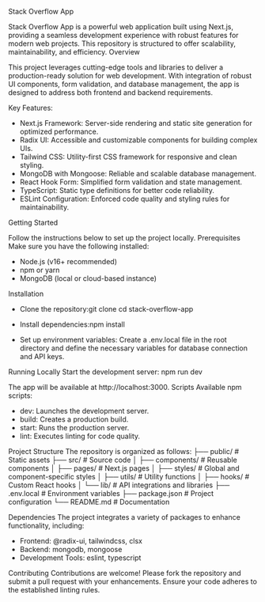 Stack Overflow App

Stack Overflow App is a powerful web application built using Next.js, providing a seamless development experience with robust features for modern web projects. This repository is structured to offer scalability, maintainability, and efficiency.
Overview

This project leverages cutting-edge tools and libraries to deliver a production-ready solution for web development. With integration of robust UI components, form validation, and database management, the app is designed to address both frontend and backend requirements.

Key Features:
- Next.js Framework: Server-side rendering and static site generation for optimized performance.
- Radix UI: Accessible and customizable components for building complex UIs.
- Tailwind CSS: Utility-first CSS framework for responsive and clean styling.
- MongoDB with Mongoose: Reliable and scalable database management.
- React Hook Form: Simplified form validation and state management.
- TypeScript: Static type definitions for better code reliability.
- ESLint Configuration: Enforced code quality and styling rules for maintainability.

Getting Started

Follow the instructions below to set up the project locally.
Prerequisites
Make sure you have the following installed:
- Node.js (v16+ recommended)
- npm or yarn
- MongoDB (local or cloud-based instance)

Installation
- Clone the repository:git clone <repo-url>
cd stack-overflow-app

- Install dependencies:npm install

- Set up environment variables: Create a .env.local file in the root directory and define the necessary variables for database connection and API keys.

Running Locally
Start the development server:
npm run dev


The app will be available at http://localhost:3000.
Scripts
Available npm scripts:
- dev: Launches the development server.
- build: Creates a production build.
- start: Runs the production server.
- lint: Executes linting for code quality.

Project Structure
The repository is organized as follows:
├── public/              # Static assets
├── src/                 # Source code
│   ├── components/      # Reusable components
│   ├── pages/           # Next.js pages
│   ├── styles/          # Global and component-specific styles
│   ├── utils/           # Utility functions
│   ├── hooks/           # Custom React hooks
│   └── lib/             # API integrations and libraries
├── .env.local           # Environment variables
├── package.json         # Project configuration
└── README.md            # Documentation


Dependencies
The project integrates a variety of packages to enhance functionality, including:
- Frontend: @radix-ui, tailwindcss, clsx
- Backend: mongodb, mongoose
- Development Tools: eslint, typescript

Contributing
Contributions are welcome! Please fork the repository and submit a pull request with your enhancements. Ensure your code adheres to the established linting rules.
